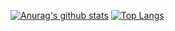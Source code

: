 [![Anurag's github stats](https://github-readme-stats.vercel.app/api?username=khirotaka)](https://github.com/anuraghazra/github-readme-stats)
[![Top Langs](https://github-readme-stats.vercel.app/api/top-langs/?username=khirotaka&layout=compact&hide=jupyter%20notebook)](https://github.com/anuraghazra/github-readme-stats)
